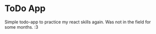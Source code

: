 # ToDo App
Simple todo-app to practice my react skills again. Was not in the field for some months. :3
